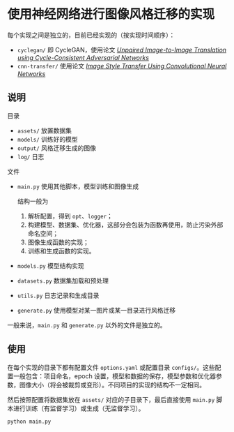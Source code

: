 # 使用神经网络进行图像风格迁移的实现

每个实现之间是独立的，目前已经实现的（按实现时间顺序）：

- `cyclegan/` 即 CycleGAN，使用论文 [*Unpaired Image-to-Image Translation
  using Cycle-Consistent Adversarial Networks*](https://arxiv.org/abs/1703.10593)
- `cnn-transfer/` 使用论文 [*Image Style Transfer Using Convolutional Neural Networks*](https://ieeexplore.ieee.org/document/7780634)

## 说明

目录

- `assets/` 放置数据集
- `models/` 训练好的模型
- `output/` 风格迁移生成的图像
- `log/` 日志

文件

- `main.py` 使用其他脚本，模型训练和图像生成

  结构一般为

  1. 解析配置，得到 `opt`、`logger`；
  2. 构建模型、数据集、优化器，这部分会包装为函数再使用，防止污染外部命名空间；
  3. 图像生成函数的实现；
  4. 训练和生成函数的实现。

- `models.py` 模型结构实现

- `datasets.py` 数据集加载和预处理

- `utils.py` 日志记录和生成目录

- `generate.py` 使用模型对某一图片或某一目录进行风格迁移

一般来说，`main.py` 和 `generate.py` 以外的文件是独立的。

## 使用

在每个实现的目录下都有配置文件 `options.yaml` 或配置目录 `configs/`。这些配置一般包含：项目命名，epoch 设置，模型和数据的保存，模型参数和优化器参数，图像大小（将会被裁剪或变形）。不同项目的实现的结构不一定相同。

然后按照配置将数据集放在 `assets/` 对应的子目录下，最后直接使用 `main.py` 脚本进行训练（有监督学习）或生成（无监督学习）。

~~~python
python main.py
~~~

